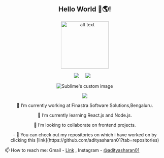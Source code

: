 </br>
<h2 align="center">  Hello World 👋🌎! </h2>


<p align="center">
<img src="https://user-images.githubusercontent.com/46247882/87126810-77e5d000-c2aa-11ea-832f-70aa4fe394f9.gif" alt="alt text" width="150" height="150" />
</p>

<p align="center">
  <a target="_blank"href="https://www.linkedin.com/in/aditya-sharan/"><img src="https://img.shields.io/badge/linkedin-%230077B5.svg?&style=for-the-badge&logo=linkedin&logoColor=white" /></a>&nbsp;&nbsp;&nbsp;&nbsp;
  <a href="mailto:ranjan.aditya2009@gmail.com?subject=Hello%20AdityaSharan,%20From%20Github"><img src="https://img.shields.io/badge/gmail-%23D14836.svg?&style=for-the-badge&logo=gmail&logoColor=white" /></a>&nbsp;&nbsp;&nbsp;&nbsp;
</p>
<p align="center">
  <img src="https://github.com/adityasharan01/adityasharan01/blob/master/github%20intro%20final.gif" alt="Sublime's custom image"/>
</p>
<p align="center"> 
<img src = "https://github-readme-stats.vercel.app/api?username=adityasharan01&hide=stars,prs,issues&title_color=ffffff&icon_color=bb2acf&text_color=daf7dc&bg_color=151515" >
</p>
<p align="center"> </p>

<p align="center">🔭 I’m currently working at Finastra Software Solutions,Bengaluru. </p>

<p align="center">🌱 I’m currently learning React.js and Node.js. </p>
 
<p align="center"> 👯 I’m looking to collaborate on frontend projects.</p>

<p align="center"> - 📌 You can check out my repositories on which i have worked on by clicking this [link](https://github.com/adityasharan01?tab=repositories) </p>

📫 How to reach me: Gmail - [Link](mailto:ranjan.aditya2009@gmail.com) , Instagram - [@adityasharan01](https://www.instagram.com/adityasharan811/)
</p>



